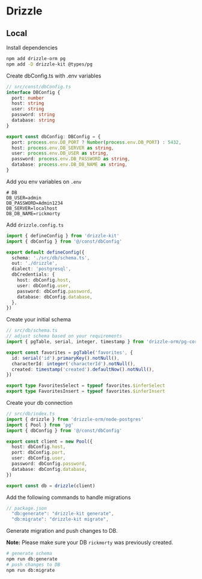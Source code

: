 # Drizzle

## Local

Install dependencies

```bash
npm add drizzle-orm pg
npm add -D drizzle-kit @types/pg

```

Create dbConfig.ts with .env variables

```typescript
// src/const/dbConfig.ts
interface DBConfig {
  port: number
  host: string
  user: string
  password: string
  database: string
}

export const dbConfig: DBConfig = {
  port: process.env.DB_PORT ? Number(process.env.DB_PORT) : 5432,
  host: process.env.DB_SERVER as string,
  user: process.env.DB_USER as string,
  password: process.env.DB_PASSWORD as string,
  database: process.env.DB_DB_NAME as string,
}
```

Add you env variables on `.env`

```env
# DB
DB_USER=admin
DB_PASSWORD=Admin1234
DB_SERVER=localhost
DB_DB_NAME=rickmorty

```

Add `drizzle.config.ts`

```typescript
import { defineConfig } from 'drizzle-kit'
import { dbConfig } from '@/const/dbConfig'

export default defineConfig({
  schema: './src/db/schema.ts',
  out: './drizzle',
  dialect: 'postgresql',
  dbCredentials: {
    host: dbConfig.host,
    user: dbConfig.user,
    password: dbConfig.password,
    database: dbConfig.database,
  },
})
```

Create your initial schema

```typescript
// src/db/schema.ts
// adjust schema based on your requirements
import { pgTable, serial, integer, timestamp } from 'drizzle-orm/pg-core'

export const favorites = pgTable('favorites', {
  id: serial('id').primaryKey().notNull(),
  characterId: integer('characterId').notNull(),
  created: timestamp('created').defaultNow().notNull(),
})

export type FavoritesSelect = typeof favorites.$inferSelect
export type FavoritesInsert = typeof favorites.$inferInsert
```

Create your db connection

```typescript
// src/db/index.ts
import { drizzle } from 'drizzle-orm/node-postgres'
import { Pool } from 'pg'
import { dbConfig } from '@/const/dbConfig'

export const client = new Pool({
  host: dbConfig.host,
  port: dbConfig.port,
  user: dbConfig.user,
  password: dbConfig.password,
  database: dbConfig.database,
})

export const db = drizzle(client)
```

Add the following commands to handle migrations

```js
// package.json
  "db:generate": "drizzle-kit generate",
  "db:migrate": "drizzle-kit migrate",

```

Generate migration and push changes to DB.

**Note:** Please make sure your DB `rickmorty` was previously created.

```bash
# generate schema
npm run db:generate
# push changes to DB
npm run db:migrate
```
